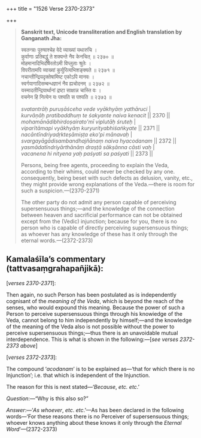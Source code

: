 +++
title = "1526 Verse 2370-2373"

+++
> **Sanskrit text, Unicode transliteration and English translation by Ganganath Jha:** 
>
> स्वतन्त्राः पुरुषाश्चेह वेदे व्याख्यां यथारुचि ।  
> कुर्वाणाः प्रतिबद्धुं ते शक्यन्ते नैव केनचित् ॥ २३७० ॥  
> मोहमानादिभिर्दोषैरतोऽमी विप्लुताः श्रुतेः ।  
> विपरीतामपि व्याख्यां कुर्युरित्यभिशङ्क्यते ॥ २३७१ ॥  
> नचान्तीन्द्रियदृक्तेषामिष्ट एकोऽपि मानवः ।  
> स्वर्गयागादिसम्बन्धज्ञानं नैव ह्यचोदनम् ॥ २३७२ ॥  
> यस्मादतीन्द्रियार्थानां द्रष्टा साक्षान्न चास्ति वः ।  
> वचनेन हि नित्येन यः पश्यति स पश्यति ॥ २३७३ ॥ 
>
> *svatantrāḥ puruṣāśceha vede vyākhyāṃ yathāruci* \|  
> *kurvāṇāḥ pratibaddhuṃ te śakyante naiva kenacit* \|\| 2370 \|\|  
> *mohamānādibhirdoṣairato'mī viplutāḥ śruteḥ* \|  
> *viparītāmapi vyākhyāṃ kuryurityabhiśaṅkyate* \|\| 2371 \|\|  
> *nacāntīndriyadṛkteṣāmiṣṭa eko'pi mānavaḥ* \|  
> *svargayāgādisambandhajñānaṃ naiva hyacodanam* \|\| 2372 \|\|  
> *yasmādatīndriyārthānāṃ draṣṭā sākṣānna cāsti vaḥ* \|  
> *vacanena hi nityena yaḥ paśyati sa paśyati* \|\| 2373 \|\| 
>
> Persons, being free agents, proceeding to explain the Veda, according to their whims, could never be checked by any one. consequently, being beset with such defects as delusion, vanity, etc., they might provide wrong explanations of the Veda.—there is room for such a suspicion.—(2370-2371) 
>
> The other party do not admit any person capable of perceiving supersensuous things;—and the knowledge of the connection between heaven and sacrificial performance can not be obtained except from the (Vedic) injunction; because for you, there is no person who is capable of directly perceiving supersensuous things; as whoever has any knowledge of these has it only through the eternal words.—(2372-2373)



## Kamalaśīla’s commentary (tattvasaṃgrahapañjikā):

[*verses 2370-2371*]:

Then again, no such Person has been postulated as is independently cognisant of the *meaning of the Veda*, which is beyond the reach of the senses, who would expound this meaning. Because the power of such a Person to perceive supersensuous things through his knowiedge of the Veda, cannot belong to him independently by himself;—and the knowledge of the meaning of the Veda also is not possible without the power to perceive supersensuous things;—thus there is an unavoidable mutual interdependence. This is what is shown in the following:—[*see verses 2372-2373 above*]

[*verses 2372-2373*]:

The compound ‘*acodanam*’ is to be explained as—‘that for which there is no Injunction’; i.e. that which is independent of the Injunction.

The reason for this is next stated—‘*Because*, *etc. etc*.’

*Question*:—“Why is this also so?”

*Answer*:—‘*As whoever*, *etc*. *etc*.’—As has been declared in the following words—‘For these reasons there is no Perceiver of supersensuous things; whoever knows anything about these knows it only through the *Eternal Word*’—(2372-2373)


